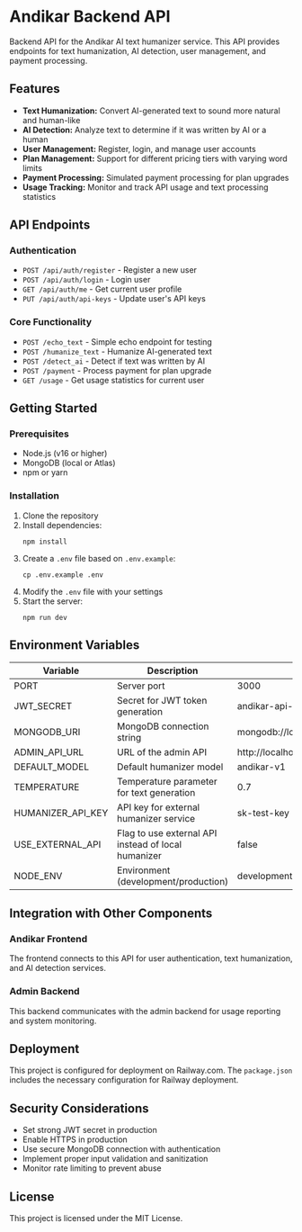 # Andikar Backend API

Backend API for the Andikar AI text humanizer service. This API provides endpoints for text humanization, AI detection, user management, and payment processing.

## Features

- **Text Humanization:** Convert AI-generated text to sound more natural and human-like
- **AI Detection:** Analyze text to determine if it was written by AI or a human
- **User Management:** Register, login, and manage user accounts
- **Plan Management:** Support for different pricing tiers with varying word limits
- **Payment Processing:** Simulated payment processing for plan upgrades
- **Usage Tracking:** Monitor and track API usage and text processing statistics

## API Endpoints

### Authentication

- `POST /api/auth/register` - Register a new user
- `POST /api/auth/login` - Login user
- `GET /api/auth/me` - Get current user profile
- `PUT /api/auth/api-keys` - Update user's API keys

### Core Functionality

- `POST /echo_text` - Simple echo endpoint for testing
- `POST /humanize_text` - Humanize AI-generated text
- `POST /detect_ai` - Detect if text was written by AI
- `POST /payment` - Process payment for plan upgrade
- `GET /usage` - Get usage statistics for current user

## Getting Started

### Prerequisites

- Node.js (v16 or higher)
- MongoDB (local or Atlas)
- npm or yarn

### Installation

1. Clone the repository
2. Install dependencies:
   ```
   npm install
   ```
3. Create a `.env` file based on `.env.example`:
   ```
   cp .env.example .env
   ```
4. Modify the `.env` file with your settings
5. Start the server:
   ```
   npm run dev
   ```

## Environment Variables

| Variable | Description | Default |
|----------|-------------|---------|
| PORT | Server port | 3000 |
| JWT_SECRET | Secret for JWT token generation | andikar-api-secret-key |
| MONGODB_URI | MongoDB connection string | mongodb://localhost:27017/andikar |
| ADMIN_API_URL | URL of the admin API | http://localhost:3001 |
| DEFAULT_MODEL | Default humanizer model | andikar-v1 |
| TEMPERATURE | Temperature parameter for text generation | 0.7 |
| HUMANIZER_API_KEY | API key for external humanizer service | sk-test-key |
| USE_EXTERNAL_API | Flag to use external API instead of local humanizer | false |
| NODE_ENV | Environment (development/production) | development |

## Integration with Other Components

### Andikar Frontend

The frontend connects to this API for user authentication, text humanization, and AI detection services.

### Admin Backend

This backend communicates with the admin backend for usage reporting and system monitoring.

## Deployment

This project is configured for deployment on Railway.com. The `package.json` includes the necessary configuration for Railway deployment.

## Security Considerations

- Set strong JWT secret in production
- Enable HTTPS in production
- Use secure MongoDB connection with authentication
- Implement proper input validation and sanitization
- Monitor rate limiting to prevent abuse

## License

This project is licensed under the MIT License.
